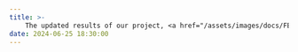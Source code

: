 ```yaml
---
title: >-
    The updated results of our project, <a href="/assets/images/docs/FENS2024.pdf">Computational model-based analysis of spatial navigation strategies under stress and uncertainty using place, distance and border cells</a>, were presented at <b>FENS24</b>! 
date: 2024-06-25 18:30:00
---
```

